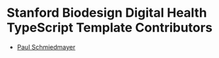 <!--

This source file is part of the Stanford Biodesign Digital Health TypeScript Template open-source project

SPDX-FileCopyrightText: 2023 Stanford University and the project authors (see CONTRIBUTORS.md)

SPDX-License-Identifier: MIT

-->

# Stanford Biodesign Digital Health TypeScript Template Contributors

- [Paul Schmiedmayer](https://github.com/PSchmiedmayer)
